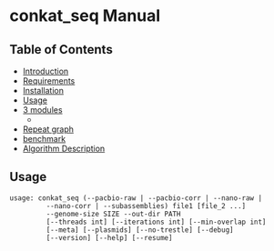 conkat_seq Manual
=================

Table of Contents
-----------------

- [Introduction](#abstract)
- [Requirements](#requirements)
- [Installation](#installation)
- [Usage](#usage)
- [3 modules](##)
  - [](##)
- [Repeat graph](#graph)
- [benchmark](#performance)
- [Algorithm Description](#algorithm)

## <a name="usage"></a> Usage

```
usage: conkat_seq (--pacbio-raw | --pacbio-corr | --nano-raw |
	     --nano-corr | --subassemblies) file1 [file_2 ...]
	     --genome-size SIZE --out-dir PATH
	     [--threads int] [--iterations int] [--min-overlap int]
	     [--meta] [--plasmids] [--no-trestle] [--debug]
	     [--version] [--help] [--resume]

```





